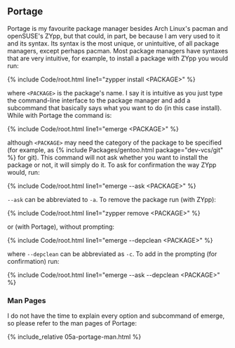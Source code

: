 ## Portage
Portage is my favourite package manager besides Arch Linux's pacman and openSUSE's ZYpp, but that could, in part, be because I am very used to it and its syntax. Its syntax is the most unique, or unintuitive, of all package managers, except perhaps pacman. Most package managers have syntaxes that are very intuitive, for example, to install a package with ZYpp you would run:

{% include Code/root.html line1="zypper install &lt;PACKAGE&gt;" %}

where `<PACKAGE>` is the package's name. I say it is intuitive as you just type the command-line interface to the package manager and add a subcommand that basically says what you want to do (in this case install). While with Portage the command is:

{% include Code/root.html line1="emerge &lt;PACKAGE&gt;" %}

although `<PACKAGE>` may need the category of the package to be specified (for example, as {% include Packages/gentoo.html package="dev-vcs/git" %} for git). This command will not ask whether you want to install the package or not, it will simply do it. To ask for confirmation the way ZYpp would, run:

{% include Code/root.html line1="emerge --ask &lt;PACKAGE&gt;" %}

`--ask` can be abbreviated to `-a`. To remove the package run (with ZYpp):

{% include Code/root.html line1="zypper remove &lt;PACKAGE&gt;" %}

or (with Portage), without prompting:

{% include Code/root.html line1="emerge --depclean &lt;PACKAGE&gt;" %}

where `--depclean` can be abbreviated as `-c`. To add in the prompting (for confirmation) run:

{% include Code/root.html line1="emerge --ask --depclean &lt;PACKAGE&gt;" %}

### Man Pages
I do not have the time to explain every option and subcommand of emerge, so please refer to the man pages of Portage:

{% include_relative 05a-portage-man.html %}

